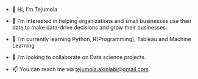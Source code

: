 - 👋 Hi, I’m Tejumola
- 👀 I’m interested in helping organizations and small businesses use their data to make data-drive decisions and grow their businesses.
- 🌱 I’m currently learning Python, R(Programming), Tableau and Machine Learning
- 💞️ I’m looking to collaborate on Data science projects.

- 📫 You can reach me via tejumola.akinlabi@gmail.com.

<!---
Teju01/Teju01 is a ✨ special ✨ repository because its `README.md` (this file) appears on your GitHub profile.
You can click the Preview link to take a look at your changes.
--->
